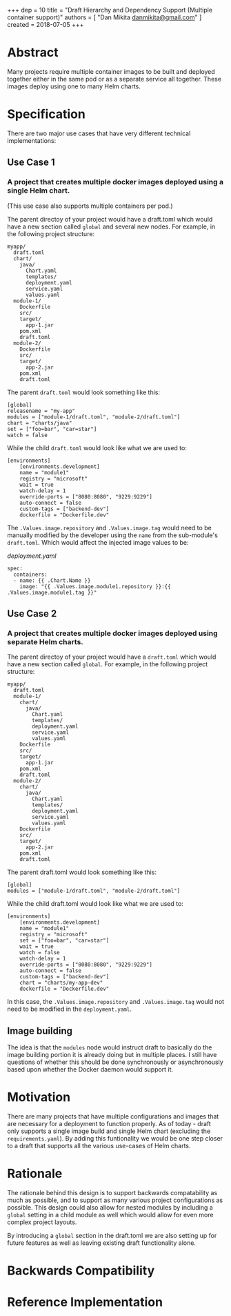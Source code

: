 +++
dep = 10
title = "Draft Hierarchy and Dependency Support (Multiple container support)"
authors = [ "Dan Mikita <danmikita@gmail.com>" ]
created = 2018-07-05
+++

# Abstract
Many projects require multiple container images to be built and deployed together either in the same pod or as a separate service all together. These images deploy using one to many Helm charts.

# Specification
There are two major use cases that have very different technical implementations:

## Use Case 1
### A project that creates multiple docker images deployed using a single Helm chart.
(This use case also supports multiple containers per pod.)

The parent directoy of your project would have a draft.toml which would have a new section called `global` and several new nodes. For example, in the following project structure:

```
myapp/
  draft.toml
  chart/
    java/
      Chart.yaml
      templates/
      deployment.yaml
      service.yaml
      values.yaml
  module-1/
    Dockerfile
    src/
    target/
      app-1.jar
    pom.xml
    draft.toml
  module-2/
    Dockerfile
    src/
    target/
      app-2.jar
    pom.xml
    draft.toml
```

The parent `draft.toml` would look something like this:
```
[global]
releasename = "my-app"
modules = ["module-1/draft.toml", "module-2/draft.toml"]
chart = "charts/java"
set = ["foo=bar", "car=star"]
watch = false
```

While the child `draft.toml` would look like what we are used to:
```
[environments]
    [environments.development]
    name = "module1"
    registry = "microsoft"
    wait = true
    watch-delay = 1
    override-ports = ["8080:8080", "9229:9229"]
    auto-connect = false
    custom-tags = ["backend-dev"]
    dockerfile = "Dockerfile.dev"
```

The `.Values.image.repository` and `.Values.image.tag` would need to be manually modified by the developer using the `name` from the sub-module's `draft.toml`. Which would affect the injected image values to be:

*deployment.yaml*
```
spec:
  containers:
  - name: {{ .Chart.Name }}
    image: "{{ .Values.image.module1.repository }}:{{ .Values.image.module1.tag }}"
```


## Use Case 2
### A project that creates multiple docker images deployed using separate Helm charts.

The parent directoy of your project would have a `draft.toml` which would have a new section called `global`. For example, in the following project structure:

```
myapp/
  draft.toml
  module-1/
    chart/
      java/
        Chart.yaml
        templates/
        deployment.yaml
        service.yaml
        values.yaml
    Dockerfile
    src/
    target/
      app-1.jar
    pom.xml
    draft.toml
  module-2/
    chart/
      java/
        Chart.yaml
        templates/
        deployment.yaml
        service.yaml
        values.yaml
    Dockerfile
    src/
    target/
      app-2.jar
    pom.xml
    draft.toml
```

The parent draft.toml would look something like this:
```
[global]
modules = ["module-1/draft.toml", "module-2/draft.toml"]
```

While the child draft.toml would look like what we are used to:
```
[environments]
    [environments.development]
    name = "module1"
    registry = "microsoft"
    set = ["foo=bar", "car=star"]
    wait = true
    watch = false
    watch-delay = 1
    override-ports = ["8080:8080", "9229:9229"]
    auto-connect = false
    custom-tags = ["backend-dev"]
    chart = "charts/my-app-dev"
    dockerfile = "Dockerfile.dev"
```

In this case, the `.Values.image.repository` and `.Values.image.tag` would not need to be modified in the `deployment.yaml`.

## Image building
The idea is that the `modules` node would instruct draft to basically do the image building portion it is already doing but in multiple places. I still have questions of whether this should be done synchronously or asynchronously based upon whether the Docker daemon would support it.

# Motivation
There are many projects that have multiple configurations and images that are necessary for a deployment to function properly. As of today - draft only supports a single image build and single Helm chart (excluding the `requirements.yaml`). By adding this funtionality we would be one step closer to a draft that supports all the various use-cases of Helm charts.

# Rationale
The rationale behind this design is to support backwards compatability as much as possible, and to support as many various project configurations as possible. This design could also allow for nested modules by including a `global` setting in a child module as well which would allow for even more complex project layouts.

By introducing a `global` section in the draft.toml we are also setting up for future features as well as leaving existing draft functionality alone.

# Backwards Compatibility


# Reference Implementation
